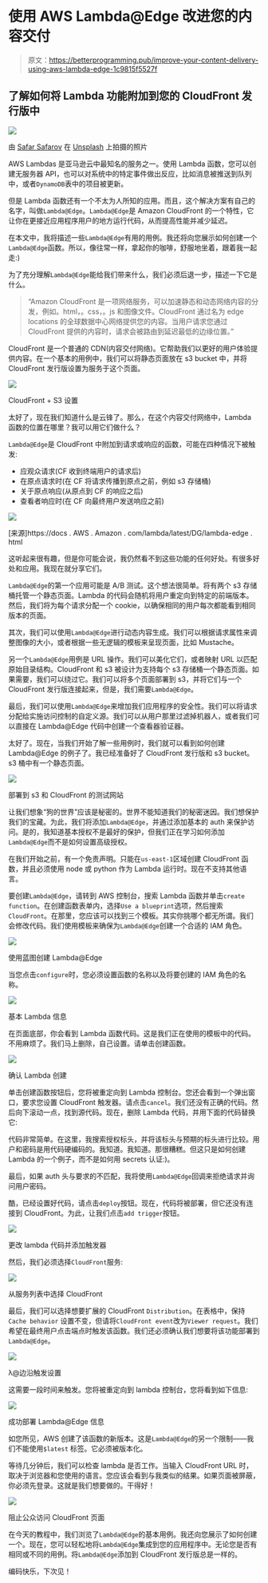 # 使用 AWS Lambda@Edge 改进您的内容交付

> 原文：<https://betterprogramming.pub/improve-your-content-delivery-using-aws-lambda-edge-1c9815f5527f>

## 了解如何将 Lambda 功能附加到您的 CloudFront 发行版中

![](img/42dbb20735a199656d932889b3c744a2.png)

由 [Safar Safarov](https://unsplash.com/@safarslife?utm_source=medium&utm_medium=referral) 在 [Unsplash](https://unsplash.com?utm_source=medium&utm_medium=referral) 上拍摄的照片

AWS Lambdas 是亚马逊云中最知名的服务之一。使用 Lambda 函数，您可以创建无服务器 API，也可以对系统中的特定事件做出反应，比如消息被推送到队列中，或者`DynamoDB`表中的项目被更新。

但是 Lambda 函数还有一个不太为人所知的应用。而且，这个解决方案有自己的名字，叫做`Lambda@Edge`。`Lambda@Edge`是 Amazon CloudFront 的一个特性，它让你在更接近应用程序用户的地方运行代码，从而提高性能并减少延迟。

在本文中，我将描述一些`Lambda@Edge`有用的用例。我还将向您展示如何创建一个`Lambda@Edge`函数。所以，像往常一样，拿起你的咖啡，舒服地坐着，跟着我一起走:)

为了充分理解`Lambda@Edge`能给我们带来什么，我们必须后退一步，描述一下它是什么。

> “Amazon CloudFront 是一项网络服务，可以加速静态和动态网络内容的分发，例如。html，。css，。js 和图像文件。CloudFront 通过名为 edge locations 的全球数据中心网络提供您的内容。当用户请求您通过 CloudFront 提供的内容时，请求会被路由到延迟最低的边缘位置。”

CloudFront 是一个普通的 CDN(内容交付网络)。它帮助我们以更好的用户体验提供内容。在一个基本的用例中，我们可以将静态页面放在 s3 bucket 中，并将 CloudFront 发行版设置为服务于这个页面。

![](img/b50f2d01139a39c16f7c7f8d4a60543a.png)

CloudFront + S3 设置

太好了，现在我们知道什么是云锋了。那么，在这个内容交付网络中，Lambda 函数的位置在哪里？我可以用它们做什么？

`Lambda@Edge`是 CloudFront 中附加到请求或响应的函数，可能在四种情况下被触发:

*   应观众请求(CF 收到终端用户的请求后)
*   在原点请求时(在 CF 将请求传播到原点之前，例如 s3 存储桶)
*   关于原点响应(从原点到 CF 的响应之后)
*   查看者响应时(在 CF 向最终用户发送响应之前)

![](img/30e6433dd21c467f4f02db685754dc77.png)

[来源]https://docs . AWS . Amazon . com/lambda/latest/DG/lambda-edge . html

这听起来很有趣，但是你可能会说，我仍然看不到这些功能的任何好处。有很多好处和应用。我现在就分享它们。

`Lambda@Edge`的第一个应用可能是 A/B 测试。这个想法很简单。将有两个 s3 存储桶托管一个静态页面。Lambda 的代码会随机将用户重定向到特定的前端版本。然后，我们将为每个请求分配一个 cookie，以确保相同的用户每次都能看到相同版本的页面。

其次，我们可以使用`Lambda@Edge`进行动态内容生成。我们可以根据请求属性来调整图像的大小，或者根据一些无逻辑的模板来呈现页面，比如 Mustache。

另一个`Lambda@Edge`用例是 URL 操作。我们可以美化它们，或者映射 URL 以匹配原始目录结构。CloudFront 和 s3 被设计为支持每个 s3 存储桶一个静态页面。如果需要，我们可以绕过它。我们可以将多个页面部署到 s3，并将它们与一个 CloudFront 发行版连接起来，但是，我们需要`Lambda@Edge`。

最后，我们可以使用`Lambda@Edge`来增加我们应用程序的安全性。我们可以将请求分配给实施访问控制的自定义源。我们可以从用户那里过滤掉机器人，或者我们可以直接在 Lambda@Edge 代码中创建一个查看器验证器。

太好了。现在，当我们开始了解一些用例时，我们就可以看到如何创建 Lambda@Edge 的例子了。我已经准备好了 CloudFront 发行版和 s3 bucket。s3 桶中有一个静态页面。

![](img/b867d32c343f3767a2576728f1a32683.png)

部署到 s3 和 CloudFront 的测试网站

让我们想象“狗的世界”应该是秘密的。世界不能知道我们的秘密迷因。我们想保护我们的宝藏。为此，我们将添加`Lambda@Edge`，并通过添加基本的 auth 来保护访问。是的，我知道基本授权不是最好的保护，但我们正在学习如何添加`Lambda@Edge`而不是如何设置高级授权。

在我们开始之前，有一个免责声明。只能在`us-east-1`区域创建 CloudFront 函数，并且必须使用 node 或 python 作为 Lambda 运行时。现在不支持其他语言。

要创建`Lambda@Edge`，请转到 AWS 控制台，搜索 Lambda 函数并单击`create function`。在创建函数表单内，选择`Use a blueprint`选项，然后搜索`CloudFront`。在那里，您应该可以找到三个模板。其实你挑哪个都无所谓。我们会修改代码。我们使用模板来确保为`Lambda@Edge`创建一个合适的 IAM 角色。

![](img/4be4c4e42b07e84120c10eac5f403c7e.png)

使用蓝图创建 Lambda@Edge

当您点击`configure`时，您必须设置函数的名称以及将要创建的 IAM 角色的名称。

![](img/9658573ea65565ef3c39712176572063.png)

基本 Lambda 信息

在页面底部，你会看到 Lambda 函数代码。这是我们正在使用的模板中的代码。不用麻烦了。我们马上删除，自己设置。请单击创建函数。

![](img/b1f6a1c36d9d69a6677182ccedefdbf3.png)

确认 Lambda 创建

单击创建函数按钮后，您将被重定向到 Lambda 控制台。您还会看到一个弹出窗口，要求您设置 CloudFront 触发器。请点击`cancel`。我们还没有正确的代码。然后向下滚动一点，找到源代码。现在，删除 Lambda 代码，并用下面的代码替换它:

代码非常简单。在这里，我搜索授权标头，并将该标头与预期的标头进行比较。用户和密码是用代码硬编码的。我知道。我知道。那很糟糕。但这只是如何创建 Lambda 的一个例子，而不是如何用 secrets 认证:)。

最后，如果 auth 头与要求的不匹配，我将使用`Lambda@Edge`回调来拒绝请求并询问用户密码。

酷，已经设置好代码，请点击`deploy`按钮。现在，代码将被部署，但它还没有连接到 CloudFront。为此，让我们点击`add trigger`按钮。

![](img/87c8a127ab0b92ff912aac5746927f9e.png)

更改 lambda 代码并添加触发器

然后，我们必须选择`CloudFront`服务:

![](img/44df723a22bc432b351a7d2f713541a1.png)

从服务列表中选择 CloudFront

最后，我们可以选择想要扩展的 CloudFront `Distribution`。在表格中，保持`Cache behavior` 设置不变，但请将`CloudFront event`改为`Viewer request`。我们希望在最终用户点击端点时触发该函数。我们还必须确认我们想要将该功能部署到`Lambda@Edge`。

![](img/7fba08e2c2ed68ca0087829cbfd4adf8.png)

λ@边沿触发设置

这需要一段时间来触发。您将被重定向到 lambda 控制台，您将看到如下信息:

![](img/11f0248af32f95658e45984b5871f4be.png)

成功部署 Lambda@Edge 信息

如您所见，AWS 创建了该函数的新版本。这是`Lambda@Edge`的另一个限制——我们不能使用`$latest` 标签。它必须被版本化。

等待几分钟后，我们可以检查 lambda 是否工作。当输入 CloudFront URL 时，取决于浏览器和您使用的语言。您应该会看到与我类似的结果。如果页面被屏蔽，你必须先登录。这就是我们想要做的。干得好！

![](img/2f43247fe6086a10b2c333cb73f0f02a.png)

阻止公众访问 CloudFront 页面

在今天的教程中，我们浏览了`Lambda@Edge`的基本用例。我还向您展示了如何创建一个。现在，您可以轻松地将`Lambda@Edge`集成到您的应用程序中。无论您是否有相同或不同的用例。将`Lambda@Edge`添加到 CloudFront 发行版总是一样的。

编码快乐，下次见！